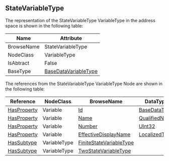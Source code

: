 <!-- objecttype -->
## StateVariableType
  
The representation of the StateVariableType VariableType in the address space is shown in the following table:  

|Name|Attribute|
|---|---|
|BrowseName|StateVariableType|
|NodeClass|VariableType|
|IsAbtract|False|
|BaseType|[BaseDataVariableType](../../../Part5/VariableTypes/BaseDataVariableType/readme.md)|

The references from the StateVariableType VariableType Node are shown in the following table:  

|Reference|NodeClass|BrowseName|DataType|TypeDefinition|ModellingRule|
|---|---|---|---|---|---|
|[HasProperty](../../../Part3/ReferenceTypes/HasProperty/readme.md)|Variable|[Id](#Id)|[BaseDataType](../../../Part3/DataTypes/BaseDataType/readme.md)|[PropertyType](../../Part5/VariableTypes/PropertyType/readme.md)|[Mandatory](../../Objects/Mandatory/readme.md)|
|[HasProperty](../../../Part3/ReferenceTypes/HasProperty/readme.md)|Variable|[Name](#Name)|[QualifiedName](../../../Part3/DataTypes/QualifiedName/readme.md)|[PropertyType](../../Part5/VariableTypes/PropertyType/readme.md)|[Optional](../../Objects/Optional/readme.md)|
|[HasProperty](../../../Part3/ReferenceTypes/HasProperty/readme.md)|Variable|[Number](#Number)|[UInt32](../../../Part3/DataTypes/UInt32/readme.md)|[PropertyType](../../Part5/VariableTypes/PropertyType/readme.md)|[Optional](../../Objects/Optional/readme.md)|
|[HasProperty](../../../Part3/ReferenceTypes/HasProperty/readme.md)|Variable|[EffectiveDisplayName](#EffectiveDisplayName)|[LocalizedText](../../../Part3/DataTypes/LocalizedText/readme.md)|[PropertyType](../../Part5/VariableTypes/PropertyType/readme.md)|[Optional](../../Objects/Optional/readme.md)|
|[HasSubtype](../../../Part3/ReferenceTypes/HasSubtype/readme.md)|VariableType|[FiniteStateVariableType](#FiniteStateVariableType)||||
|[HasSubtype](../../../Part3/ReferenceTypes/HasSubtype/readme.md)|VariableType|[TwoStateVariableType](#TwoStateVariableType)||||


